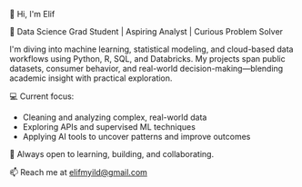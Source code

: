 🦋 Hi, I'm Elif

📍 Data Science Grad Student | Aspiring Analyst | Curious Problem Solver

I'm diving into machine learning, statistical modeling, and cloud-based data workflows using Python, R, SQL, and Databricks. My projects span public datasets, consumer behavior, and real-world decision-making—blending academic insight with practical exploration.

💻 Current focus:

  - Cleaning and analyzing complex, real-world data
  - Exploring APIs and supervised ML techniques
  - Applying AI tools to uncover patterns and improve outcomes

🔎 Always open to learning, building, and collaborating.

📫 Reach me at elifmyild@gmail.com

